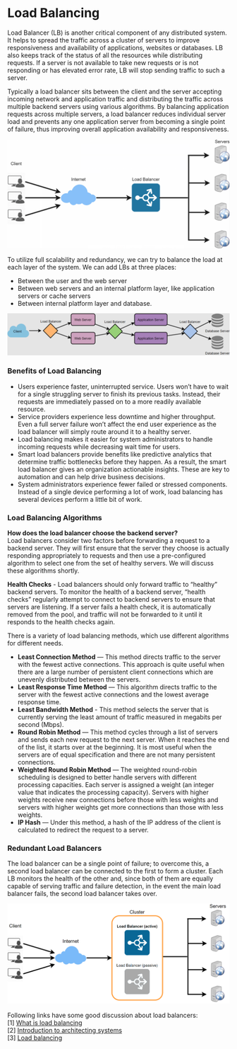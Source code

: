 # Load Balancing

Load Balancer (LB) is another critical component of any distributed system. It helps to spread the traffic across a cluster of servers to improve responsiveness and availability of applications, websites or databases. LB also keeps track of the status of all the resources while distributing requests. If a server is not available to take new requests or is not responding or has elevated error rate, LB will stop sending traffic to such a server.

Typically a load balancer sits between the client and the server accepting incoming network and application traffic and distributing the traffic across multiple backend servers using various algorithms. By balancing application requests across multiple servers, a load balancer reduces individual server load and prevents any one application server from becoming a single point of failure, thus improving overall application availability and responsiveness.

![](<../../.gitbook/assets/image (25) (1) (1) (1) (1).png>)

To utilize full scalability and redundancy, we can try to balance the load at each layer of the system. We can add LBs at three places:

* Between the user and the web server
* Between web servers and an internal platform layer, like application servers or cache servers
* Between internal platform layer and database.

![](<../../.gitbook/assets/image (21) (1).png>)

### Benefits of Load Balancing <a href="#benefits-of-load-balancing" id="benefits-of-load-balancing"></a>

* Users experience faster, uninterrupted service. Users won’t have to wait for a single struggling server to finish its previous tasks. Instead, their requests are immediately passed on to a more readily available resource.
* Service providers experience less downtime and higher throughput. Even a full server failure won’t affect the end user experience as the load balancer will simply route around it to a healthy server.
* Load balancing makes it easier for system administrators to handle incoming requests while decreasing wait time for users.
* Smart load balancers provide benefits like predictive analytics that determine traffic bottlenecks before they happen. As a result, the smart load balancer gives an organization actionable insights. These are key to automation and can help drive business decisions.
* System administrators experience fewer failed or stressed components. Instead of a single device performing a lot of work, load balancing has several devices perform a little bit of work.



### Load Balancing Algorithms <a href="#load-balancing-algorithms" id="load-balancing-algorithms"></a>

**How does the load balancer choose the backend server?**\
Load balancers consider two factors before forwarding a request to a backend server. They will first ensure that the server they choose is actually responding appropriately to requests and then use a pre-configured algorithm to select one from the set of healthy servers. We will discuss these algorithms shortly.

**Health Checks** - Load balancers should only forward traffic to “healthy” backend servers. To monitor the health of a backend server, “health checks” regularly attempt to connect to backend servers to ensure that servers are listening. If a server fails a health check, it is automatically removed from the pool, and traffic will not be forwarded to it until it responds to the health checks again.

There is a variety of load balancing methods, which use different algorithms for different needs.

* **Least Connection Method** — This method directs traffic to the server with the fewest active connections. This approach is quite useful when there are a large number of persistent client connections which are unevenly distributed between the servers.
* **Least Response Time Method** — This algorithm directs traffic to the server with the fewest active connections and the lowest average response time.
* **Least Bandwidth Method** - This method selects the server that is currently serving the least amount of traffic measured in megabits per second (Mbps).
* **Round Robin Method** — This method cycles through a list of servers and sends each new request to the next server. When it reaches the end of the list, it starts over at the beginning. It is most useful when the servers are of equal specification and there are not many persistent connections.
* **Weighted Round Robin Method** — The weighted round-robin scheduling is designed to better handle servers with different processing capacities. Each server is assigned a weight (an integer value that indicates the processing capacity). Servers with higher weights receive new connections before those with less weights and servers with higher weights get more connections than those with less weights.
* **IP Hash** — Under this method, a hash of the IP address of the client is calculated to redirect the request to a server.

### Redundant Load Balancers <a href="#redundant-load-balancers" id="redundant-load-balancers"></a>

The load balancer can be a single point of failure; to overcome this, a second load balancer can be connected to the first to form a cluster. Each LB monitors the health of the other and, since both of them are equally capable of serving traffic and failure detection, in the event the main load balancer fails, the second load balancer takes over.

![](<../../.gitbook/assets/image (24) (1) (1) (1).png>)

Following links have some good discussion about load balancers:\
\[1] [What is load balancing](https://avinetworks.com/what-is-load-balancing/)\
\[2] [Introduction to architecting systems](https://lethain.com/introduction-to-architecting-systems-for-scale/)\
\[3] [Load balancing](https://en.wikipedia.org/wiki/Load\_balancing\_\(computing\))
